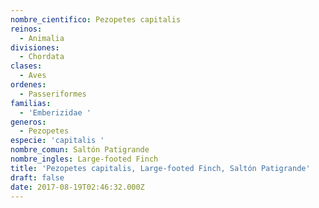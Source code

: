 ```yaml
---
nombre_cientifico: Pezopetes capitalis
reinos:
  - Animalia
divisiones:
  - Chordata
clases:
  - Aves
ordenes:
  - Passeriformes
familias:
  - 'Emberizidae '
generos:
  - Pezopetes
especie: 'capitalis '
nombre_comun: Saltón Patigrande
nombre_ingles: Large-footed Finch
title: 'Pezopetes capitalis, Large-footed Finch, Saltón Patigrande'
draft: false
date: 2017-08-19T02:46:32.000Z
---
```


